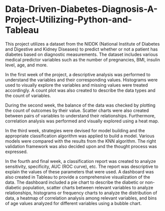 # Data-Driven-Diabetes-Diagnosis-A-Project-Utilizing-Python-and-Tableau


This project utilizes a dataset from the NIDDK (National Institute of Diabetes and Digestive and Kidney Diseases) to predict whether or not a patient has diabetes based on diagnostic measurements. The dataset includes various medical predictor variables such as the number of pregnancies, BMI, insulin level, age, and more.

In the first week of the project, a descriptive analysis was performed to understand the variables and their corresponding values. Histograms were used to visually explore the variables and missing values were treated accordingly. A count plot was also created to describe the data types and the count of variables.

During the second week, the balance of the data was checked by plotting the count of outcomes by their value. Scatter charts were also created between pairs of variables to understand their relationships. Furthermore, correlation analysis was performed and visually explored using a heat map.

In the third week, strategies were devised for model building and the appropriate classification algorithm was applied to build a model. Various models were compared with the results from the KNN algorithm. The right validation framework was also decided upon and the thought process was expressed.

In the fourth and final week, a classification report was created to analyze sensitivity, specificity, AUC (ROC curve), etc. The report was descriptive to explain the values of these parameters that were used. A dashboard was also created in Tableau to provide a comprehensive visualization of the data. The dashboard included a pie chart to describe the diabetic or non-diabetic population, scatter charts between relevant variables to analyze relationships, histograms or frequency charts to analyze the distribution of data, a heatmap of correlation analysis among relevant variables, and bins of age values analyzed for different variables using a bubble chart.
